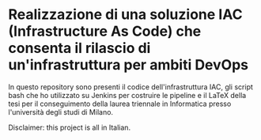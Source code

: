 # Realizzazione di una soluzione IAC (Infrastructure As Code) che consenta il rilascio di un'infrastruttura per ambiti DevOps 

In questo repository sono presenti il codice dell'infrastruttura IAC, gli script bash che ho utilizzato su Jenkins per costruire le pipeline e il LaTeX della tesi per il conseguimento della laurea triennale in Informatica presso l'università degli studi di Milano.

Disclaimer: this project is all in Italian.
